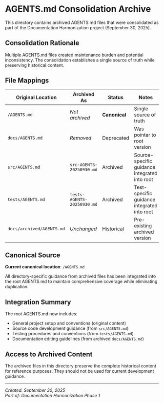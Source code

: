 # AGENTS.md Consolidation Archive

This directory contains archived AGENTS.md files that were consolidated as part of the Documentation Harmonization project (September 30, 2025).

## Consolidation Rationale

Multiple AGENTS.md files created maintenance burden and potential inconsistency. The consolidation establishes a single source of truth while preserving historical content.

## File Mappings

| Original Location | Archived As | Status | Notes |
|------------------|-------------|---------|-------|
| `/AGENTS.md` | *Not archived* | **Canonical** | Single source of truth |
| `docs/AGENTS.md` | *Removed* | Deprecated | Was pointer to root version |
| `src/AGENTS.md` | `src-AGENTS-20250930.md` | Archived | Source-specific guidance integrated into root |
| `tests/AGENTS.md` | `tests-AGENTS-20250930.md` | Archived | Test-specific guidance integrated into root |
| `docs/archived/AGENTS.md` | *Unchanged* | Historical | Pre-existing archived version |

## Canonical Source

**Current canonical location**: `/AGENTS.md`

All directory-specific guidance from archived files has been integrated into the root AGENTS.md to maintain comprehensive coverage while eliminating duplication.

## Integration Summary

The root AGENTS.md now includes:
- General project setup and conventions (original content)
- Source code development guidance (from `src/AGENTS.md`)
- Testing procedures and conventions (from `tests/AGENTS.md`)
- Documentation editing guidelines (from archived `docs/AGENTS.md`)

## Access to Archived Content

The archived files in this directory preserve the complete historical content for reference purposes. They should not be used for current development guidance.

---

*Created: September 30, 2025*  
*Part of: Documentation Harmonization Phase 1*
